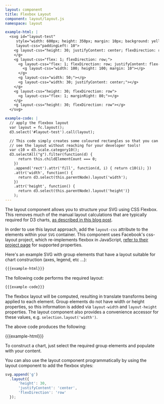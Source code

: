 ```yaml
---
layout: component
title: Flexbox Layout
component: layout/layout.js
namespace: layout

example-html: |
  <svg id="layout-test"
     style="width: 600px; height: 350px; margin: 10px; background: yellow"
     layout-css="paddingLeft: 10">
    <g layout-css="height: 30; justifyContent: center; flexDirection: row;">
    </g>
    <g layout-css="flex: 1; flexDirection: row;">
      <g layout-css="flex: 1; flexDirection: row; justifyContent: flex-end;">
        <g layout-css="width: 100; height: 100; margin: 10"></g>
      </g>
      <g layout-css="width: 50;"></g>
      <g layout-css="width: 30; justifyContent: center;"></g>
    </g>
    <g layout-css="height: 30; flexDirection: row">
      <g layout-css="flex: 1; marginRight: 80;"></g>
    </g>
    <g layout-css="height: 30; flexDirection: row"></g>
  </svg>

example-code: |
  // apply the flexbox layout
  var layout = fc.layout();
  d3.select('#layout-test').call(layout);

  // This code simply creates some coloured rectangles so that you can
  // see the layout without reaching for your developer tools!
  var c10 = d3.scale.category10();
  d3.selectAll("g").filter(function(d) {
      return this.childElementCount === 0;
    })
    .append('rect').attr('fill', function(d, i) { return c10(i); })
    .attr('width', function() {
      return d3.select(this.parentNode).layout('width');
    })
    .attr('height', function() {
      return d3.select(this.parentNode).layout('height')}
    );
---
```


The layout component allows you to structure your SVG using CSS Flexbox. This removes much of the manual layout calculations that are typically required for D3 charts, [as described in this blog post](http://blog.scottlogic.com/2015/02/02/svg-layout-flexbox.html).

In order to use this layout approach, add the `layout-css` attribute to the elements within your `SVG` container. This component uses Facebook's css-layout project, which re-implements flexbox in JavaScript, [refer to their project page](https://github.com/facebook/css-layout) for supported properties.

Here's an example SVG with group elements that have a layout suitable for chart construction (axes, legend, etc ...):

```html
{{{example-html}}}
```

The following code performs the required layout:

```js
{{{example-code}}}
```

The flexbox layout will be computed, resulting in translate transforms being applied to each element. Group elements do not have width or height properties, so this information is added via `layout-width` and `layout-height` properties. The layout component also provides a convenience accessor for these values, e.g. `selection.layout('width')`.

The above code produces the following:

{{{example-html}}}
<script type="text/javascript">
(function() {
    {{{example-code}}}
}());
</script>

To construct a chart, just select the required group elements and populate with your content.

You can also use the layout component programmatically by using the layout component to add the flexbox styles:

```js
svg.append('g')
  .layout({
      'height': 30,
      'justifyContent': 'center',
      'flexDirection': 'row'
  });
```
